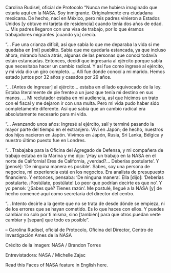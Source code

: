 Carolina Rudisel, oficial de Protocolo 
 “Nunca me hubiera imaginado que estaría aquí en la NASA. Soy inmigrante. Originalmente era ciudadana mexicana. De hecho, nací en México, pero mis padres vinieron a Estados Unidos [y obtuve mi tarjeta de residencia] cuando tenía dos años de edad. … Mis padres llegaron con una visa de trabajo, por lo que éramos trabajadores migrantes [cuando yo] crecía.

“… Fue una crianza difícil, así que sabía lo que me deparaba la vida si me quedaba en [mi] pueblito. Sabía que me quedaría estancada, ya que incluso ahora, mirando hacia atrás, algunas de las personas que conocí todavía están estancadas. Entonces, decidí que ingresaría al ejército porque sabía que necesitaba hacer un cambio radical. Y así fue como ingresé al ejército, y mi vida dio un giro completo. … Allí fue donde conocí a mi marido. Hemos estado juntos por 32 años y casados por 29 años.

“… [Antes de ingresar] al ejército… estaba en el lado equivocado de la ley. Estaba literalmente de pie frente a un juez que tenía mi destino en sus manos. … Mi reclutador estaba en mi audiencia, así que hicimos un trato con el fiscal y me dejaron ir con una multa. Pero mi vida pudo haber sido completamente diferente. Así que sabía que un cambio radical era absolutamente necesario para mi vida.

“… Avanzando unos años: Ingresé al ejército, salí y terminé pasando la mayor parte del tiempo en el extranjero. Viví en Japón; de hecho, nuestros dos hijos nacieron en Japón. Vivimos en Japón, Rusia, Sri Lanka, Bélgica y nuestro último puesto fue en Londres.

“… Trabajaba para la Oficina del Agregado de Defensa, y mi compañera de trabajo estaba en la Marina y me dijo: ‘¡Hay un trabajo en la NASA en el norte de California! Eres de California, ¿verdad?… Deberías postularte’. Y [pensé]: ‘De ninguna manera es posible’. Sabes, soy una persona de negocios, mi experiencia está en los negocios. Era analista de presupuesto financiero. Y entonces, pensaba: ‘De ninguna manera’. Ella [dijo]: ‘Deberías postularte. ¡Postúlate, postúlate! Lo peor que podrían decirte es que no’. Y yo pensé: ‘¿Sabes qué? Tienes razón’. Me postulé, llegué a la NASA [y] de hecho comencé aquí como secretaria del director del centro.

“… Intento decirle a la gente que no se trata de desde dónde se empieza, ni de los errores que se hayan cometido. Es lo que haces con ellos. Y puedes cambiar no solo por ti misma, sino [también] para que otros puedan verte cambiar y [sepan] que todo es posible”.

– Carolina Rudisel, oficial de Protocolo, Oficina del Director, Centro de Investigación Ames de la NASA

Crédito de la imagen: NASA / Brandon Torres

Entrevistadora: NASA / Michelle Zajac

Read this Faces of NASA feature in English here.